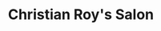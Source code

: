 ---
title: "Christian Roy's Salon"
url: /white-river-junction/christian-roys-salon/
shop: Friseur
---